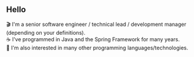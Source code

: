 ## Hello

🎬 I'm a senior software engineer / technical lead / development manager (depending on your definitions).\
☕ I've programmed in Java and the Spring Framework for many years.\
🤔 I'm also interested in many other programming languages/technologies.
